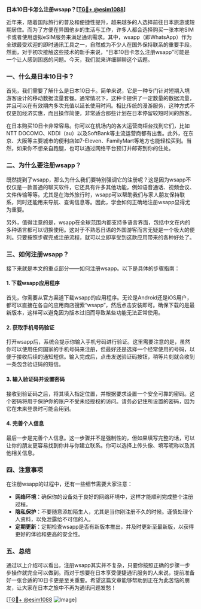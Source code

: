 **日本10日卡怎么注册wsapp？[[TG💪+ @esim1088](https://t.me/s/esim1088)]**

近年来，随着国际旅行的普及和便捷性提升，越来越多的人选择前往日本旅游或短期居住。而为了方便在异国他乡的生活与工作，许多人都会选择购买一张本地SIM卡或者使用虚拟eSIM服务来满足通讯需求。其中，wsapp（即WhatsApp）作为全球最受欢迎的即时通讯工具之一，自然成为不少人在国外保持联系的重要手段。然而，对于初次接触这些技术的新手来说，“日本10日卡怎么注册wsapp”可能是一个让人感到困惑的问题。今天，我们就来详细聊聊这个话题。

### 一、什么是日本10日卡？

首先，我们需要了解什么是日本10日卡。简单来说，它是一种专门针对短期入境游客设计的移动数据流量套餐。通常情况下，这种卡提供了一定数量的数据流量，并且可以在有效期内多次充值以延长使用时间。相比传统的漫游服务，这种方式不仅更加经济实惠，而且操作简便，非常适合那些计划在日本停留较短时间的旅客。

在日本购买10日卡非常容易。你可以在机场内的各大运营商柜台找到它们，比如NTT DOCOMO、KDDI（au）以及SoftBank等主流运营商都有出售。此外，在东京、大阪等主要城市的便利店如7-Eleven、FamilyMart等地方也能轻松买到。当然，如果你不想亲自跑腿，也可以通过网络平台预订并邮寄到你的住处。

### 二、为什么要注册wsapp？

既然提到了wsapp，那么为什么我们要特别强调它的注册呢？这是因为wsapp不仅仅是一款普通的聊天软件，它还具有许多其他功能，例如语音通话、视频会议、文件传输等等。尤其是在海外旅行时，wsapp可以帮助我们与家人朋友保持联系，同时还能用来导航、查询信息等。因此，学会如何正确地注册wsapp显得尤为重要。

另外，值得注意的是，wsapp在全球范围内都支持多语言界面，包括中文在内的多种语言都可以切换使用。这对于不熟悉日语的外国游客而言无疑是一个极大的便利。只要按照步骤完成注册流程，就可以立即享受到这款应用带来的各种好处了。

### 三、如何注册wsapp？

接下来就是本文的重点部分——如何注册wsapp。以下是具体的步骤指南：

#### 1. 下载wsapp应用程序

首先，你需要从官方渠道下载wsapp的应用程序。无论是Android还是iOS用户，都可以直接在各自的应用商店搜索“wsapp”，然后点击安装即可。确保下载的是最新版本，这样可以避免因为版本过旧而导致某些功能无法正常使用。

#### 2. 获取手机号码验证

打开wsapp后，系统会提示你输入手机号码进行验证。这里需要注意的是，虽然你可以使用任何国家的手机号码来注册，但最好还是选择一个经常使用的号码，以便于接收后续的通知短信。输入完成后，点击发送验证码按钮，稍等片刻就会收到一条包含验证码的短信。

#### 3. 输入验证码并设置密码

接收到验证码之后，将其填入指定位置，并根据要求设置一个安全可靠的密码。这个密码将用于保护你的账户不受未经授权的访问。请务必记住所设置的密码，因为它在未来登录时可能会用到。

#### 4. 完善个人信息

最后一步是完善个人信息。这一步骤并不是强制性的，但如果填写完整的话，可以让你的朋友更容易找到你并与你建立联系。你可以选择上传头像、填写昵称以及其他相关信息。

### 四、注意事项

在注册wsapp的过程中，还有一些细节需要大家注意：

- **网络环境**：确保你的设备处于良好的网络环境中，这样才能顺利完成整个注册过程。
- **隐私保护**：不要随意添加陌生人，尤其是当你刚注册不久的时候。谨慎处理个人资料，以免泄露给不可信的人。
- **定期更新**：定期检查wsapp是否有新版本推出，并及时更新至最新版，以获得更好的体验和更高的安全性。

### 五、总结

通过以上介绍可以看出，注册wsapp其实并不复杂，只要你按照正确的步骤一步步操作就完全可以做到。而对于想要在日本享受便捷通讯服务的人来说，提前准备好一张合适的10日卡更是至关重要。希望这篇文章能够帮助到正在为此苦恼的朋友，让大家在日本之旅中不再为通讯问题发愁！

[[TG💪+ @esim1088](https://t.me/s/esim1088) ![Image](https://i.postimg.cc/4NQfJmqS/Snipaste-2025-05-13-00-14-12.png)]